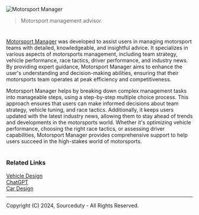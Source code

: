 ![Motorsport Manager](https://github.com/user-attachments/assets/ebb17901-5711-4dab-849e-54019c16f0f9)

> Motorsport management advisor.

#

[Motorsport Manager](https://chatgpt.com/g/g-Nzf0ODyfB-motorsport-manager) was developed to assist users in managing motorsport teams with detailed, knowledgeable, and insightful advice. It specializes in various aspects of motorsports management, including team strategy, vehicle performance, race tactics, driver performance, and industry news. By providing expert guidance, Motorsport Manager aims to enhance the user's understanding and decision-making abilities, ensuring that their motorsports team operates at peak efficiency and competitiveness.

Motorsport Manager helps by breaking down complex management tasks into manageable steps, using a step-by-step multiple choice process. This approach ensures that users can make informed decisions about team strategy, vehicle tuning, and race tactics. Additionally, it keeps users updated with the latest industry news, allowing them to stay ahead of trends and developments in the motorsports world. Whether it's optimizing vehicle performance, choosing the right race tactics, or assessing driver capabilities, Motorsport Manager provides comprehensive support to help users succeed in the high-stakes world of motorsports.

#
### Related Links

[Vehicle Design](https://github.com/sourceduty/Vehicle_Design)
<br>
[ChatGPT](https://github.com/sourceduty/ChatGPT)
<br>
[Car Design](https://github.com/sourceduty/Car_Design)

***
Copyright (C) 2024, Sourceduty - All Rights Reserved.
